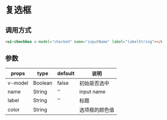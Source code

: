 # 复选框

## 调用方式

```html
<ui-checkbox v-model="checked" name="inputName" label="labelString"></ui-checkbox>
```

## 参数

props       |  type    | default  |  说明
------------|----------|----------|----------
v-model     | Boolean  | false    |  初始是否选中
name        | String   | ''       |  input name
label       | String   | ''       |  标题
color       | String   |          |  选项框的颜色值